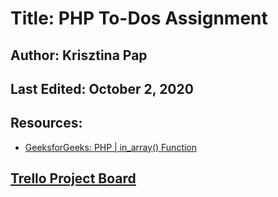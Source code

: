# Title: PHP To-Dos Assignment

## Author: Krisztina Pap

## Last Edited: October 2, 2020

## Resources:
- [GeeksforGeeks: PHP | in_array() Function](https://www.geeksforgeeks.org/php-in_array-function/)

## [Trello Project Board](https://trello.com/b/UxAABrZY/php-assignment-to-dos) 